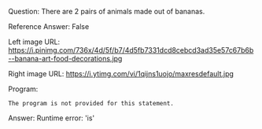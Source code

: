 Question: There are 2 pairs of animals made out of bananas.

Reference Answer: False

Left image URL: https://i.pinimg.com/736x/4d/5f/b7/4d5fb7331dcd8cebcd3ad35e57c67b6b--banana-art-food-decorations.jpg

Right image URL: https://i.ytimg.com/vi/1qijns1uojo/maxresdefault.jpg

Program:

```
The program is not provided for this statement.
```
Answer: Runtime error: 'is'


